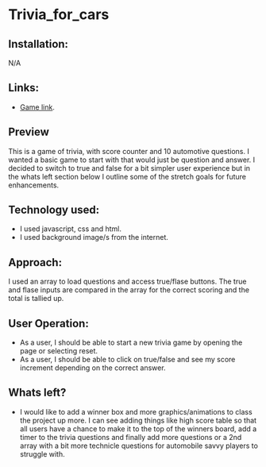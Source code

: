 # Trivia_for_cars

## Installation: 
N/A

## Links:

- [Game link](https://ed-charboneau.github.io/).

## Preview

This is a game of trivia, with score counter and 10 automotive questions. I wanted a basic game to start with that would just be question and answer.  I decided to switch to true and false for a bit simpler user experience but in the whats left section below I outline some of the stretch goals for future enhancements.  

## Technology used:

- I used javascript, css and html.
- I used background image/s from the internet.

## Approach:
I used an array to load questions and access true/flase buttons.  The true and flase inputs are compared in the array for the correct scoring and the total is tallied up.

## User Operation:
- As a user, I should be able to start a new trivia game by opening the page or selecting reset.
- As a user, I should be able to click on true/false and see my score increment depending on the correct answer.

## Whats left?
- I would like to add a winner box and more graphics/animations to class the project up more.  I can see adding things like high score table so that all users have a chance to make it to the top of the winners board, add a timer to the trivia questions and finally add more questions or a 2nd array with a bit more technicle questions for automobile savvy players to struggle with.